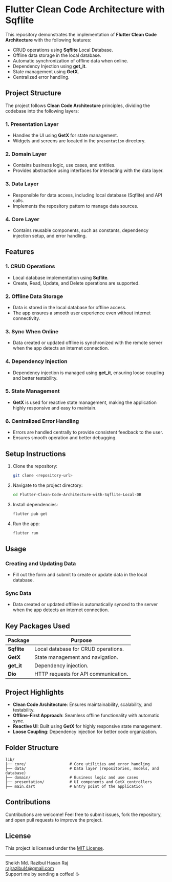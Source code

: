# Flutter Clean Code Architecture with Sqflite

This repository demonstrates the implementation of **Flutter Clean Code Architecture** with the following features:

- CRUD operations using **Sqflite** Local Database.
- Offline data storage in the local database.
- Automatic synchronization of offline data when online.
- Dependency Injection using **get_it**.
- State management using **GetX**.
- Centralized error handling.

## Project Structure

The project follows **Clean Code Architecture** principles, dividing the codebase into the following layers:

### 1. **Presentation Layer**

- Handles the UI using **GetX** for state management.
- Widgets and screens are located in the `presentation` directory.

### 2. **Domain Layer**

- Contains business logic, use cases, and entities.
- Provides abstraction using interfaces for interacting with the data layer.

### 3. **Data Layer**

- Responsible for data access, including local database (Sqflite) and API calls.
- Implements the repository pattern to manage data sources.

### 4. **Core Layer**

- Contains reusable components, such as constants, dependency injection setup, and error handling.

## Features

### **1. CRUD Operations**

- Local database implementation using **Sqflite**.
- Create, Read, Update, and Delete operations are supported.

### **2. Offline Data Storage**

- Data is stored in the local database for offline access.
- The app ensures a smooth user experience even without internet connectivity.

### **3. Sync When Online**

- Data created or updated offline is synchronized with the remote server when the app detects an internet connection.

### **4. Dependency Injection**

- Dependency injection is managed using **get_it**, ensuring loose coupling and better testability.

### **5. State Management**

- **GetX** is used for reactive state management, making the application highly responsive and easy to maintain.

### **6. Centralized Error Handling**

- Errors are handled centrally to provide consistent feedback to the user.
- Ensures smooth operation and better debugging.

## Setup Instructions

1. Clone the repository:

   ```bash
   git clone <repository-url>
   ```

2. Navigate to the project directory:

   ```bash
   cd Flutter-Clean-Code-Architecture-with-Sqflite-Local-DB
   ```

3. Install dependencies:

   ```bash
   flutter pub get
   ```

4. Run the app:

   ```bash
   flutter run
   ```

## Usage

### Creating and Updating Data

- Fill out the form and submit to create or update data in the local database.

### Sync Data

- Data created or updated offline is automatically synced to the server when the app detects an internet connection.

## Key Packages Used

| Package     | Purpose                              |
| ----------- | ------------------------------------ |
| **Sqflite** | Local database for CRUD operations.  |
| **GetX**    | State management and navigation.     |
| **get_it**  | Dependency injection.                |
| **Dio**     | HTTP requests for API communication. |

## Project Highlights

- **Clean Code Architecture**: Ensures maintainability, scalability, and testability.
- **Offline-First Approach**: Seamless offline functionality with automatic sync.
- **Reactive UI**: Built using **GetX** for highly responsive state management.
- **Loose Coupling**: Dependency injection for better code organization.

## Folder Structure

```
lib/
├── core/                   # Core utilities and error handling
├── data/                   # Data layer (repositories, models, and database)
├── domain/                 # Business logic and use cases
├── presentation/           # UI components and GetX controllers
├── main.dart               # Entry point of the application
```

## Contributions

Contributions are welcome! Feel free to submit issues, fork the repository, and open pull requests to improve the project.

## License

This project is licensed under the [MIT License](LICENSE).

---

Sheikh Md. Razibul Hasan Raj  
[rajrazibul4@gmail.com](mailto:rajrazibul4@gmail.com)  
Support me by sending a coffee! ☕


